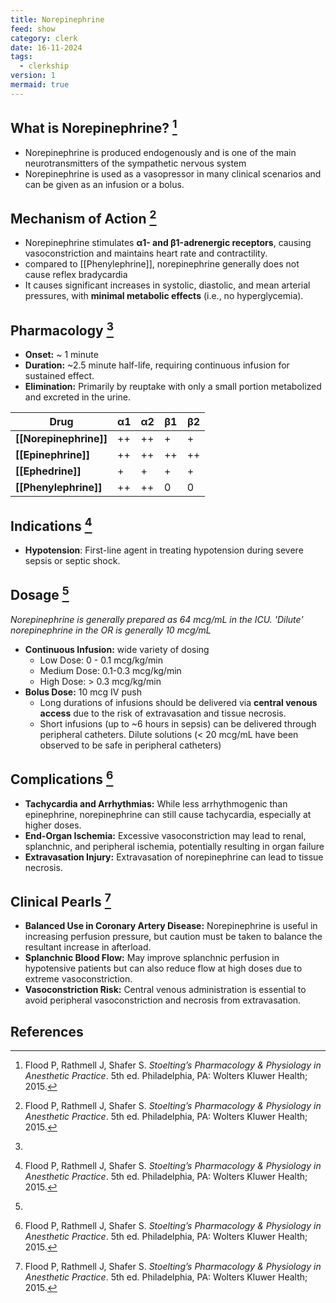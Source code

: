 ```yaml
---
title: Norepinephrine
feed: show
category: clerk
date: 16-11-2024
tags:
  - clerkship
version: 1
mermaid: true
---
```

## What is Norepinephrine? [^1]
- Norepinephrine is produced endogenously and is one of the main neurotransmitters of the sympathetic nervous system
- Norepinephrine is used as a vasopressor in many clinical scenarios and can be given as an infusion or a bolus. 

## Mechanism of Action [^1]
- Norepinephrine stimulates **α1- and β1-adrenergic receptors**, causing vasoconstriction and maintains heart rate and contractility. 
- compared to [[Phenylephrine]], norepinephrine generally does not cause reflex bradycardia
- It causes significant increases in systolic, diastolic, and mean arterial pressures, with **minimal metabolic effects** (i.e., no hyperglycemia).

## Pharmacology [^2]
- **Onset:** ~ 1 minute
- **Duration:** ~2.5 minute half-life, requiring continuous infusion for sustained effect.
- **Elimination:** Primarily by reuptake with only a small portion metabolized and excreted in the urine.

| Drug               | α1  | α2  | β1  | β2  |
| ------------------ | --- | --- | --- | --- |
| **[[Norepinephrine]]** | ++  | ++  | +   | +   |
| **[[Epinephrine]]**    | ++  | ++  | ++  | ++  |
| **[[Ephedrine]]**      | +   | +   | +   | +   |
| **[[Phenylephrine]]**  | ++  | ++  | 0   | 0   |



## Indications [^1]
- **Hypotension**: First-line agent in treating hypotension during severe sepsis or septic shock.

## Dosage [^2]
*Norepinephrine is generally prepared as 64 mcg/mL in the ICU. 'Dilute' norepinephrine in the OR is generally 10 mcg/mL*
- **Continuous Infusion:**  wide variety of dosing
	- Low Dose: 0 - 0.1 mcg/kg/min
	- Medium Dose: 0.1-0.3 mcg/kg/min
	- High Dose: > 0.3 mcg/kg/min
- **Bolus Dose:** 10 mcg IV push
  - Long durations of infusions should be delivered via **central venous access** due to the risk of extravasation and tissue necrosis.
  - Short infusions (up to ~6 hours in sepsis) can be delivered through peripheral catheters. Dilute solutions (< 20 mcg/mL have been observed to be safe in peripheral catheters)

## Complications [^1]
- **Tachycardia and Arrhythmias:** While less arrhythmogenic than epinephrine, norepinephrine can still cause tachycardia, especially at higher doses.
- **End-Organ Ischemia:** Excessive vasoconstriction may lead to renal, splanchnic, and peripheral ischemia, potentially resulting in organ failure 
- **Extravasation Injury:** Extravasation of norepinephrine can lead to tissue necrosis.

## Clinical Pearls [^1]
- **Balanced Use in Coronary Artery Disease:** Norepinephrine is useful in increasing perfusion pressure, but caution must be taken to balance the resultant increase in afterload.
- **Splanchnic Blood Flow:** May improve splanchnic perfusion in hypotensive patients but can also reduce flow at high doses due to extreme vasoconstriction.
- **Vasoconstriction Risk:** Central venous administration is essential to avoid peripheral vasoconstriction and necrosis from extravasation.

## References
[^1]: Flood P, Rathmell J, Shafer S. *Stoelting’s Pharmacology & Physiology in Anesthetic Practice*. 5th ed. Philadelphia, PA: Wolters Kluwer Health; 2015.
[^2]:
[^3]:
[^4]: